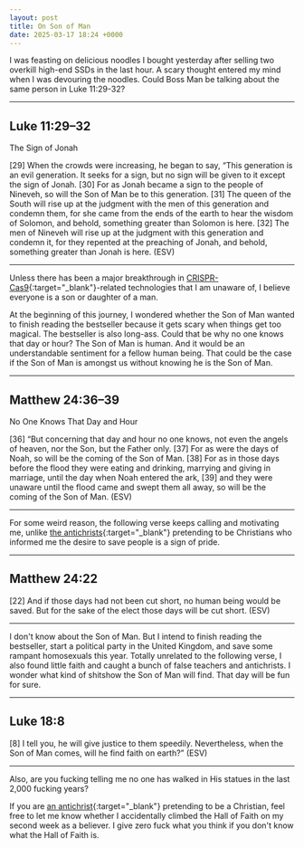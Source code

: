 ```yaml
---
layout: post
title: On Son of Man
date: 2025-03-17 18:24 +0000
---
```


I was feasting on delicious noodles I bought yesterday after selling two overkill high-end SSDs in the last hour. A scary thought entered my mind when I was devouring the noodles. Could Boss Man be talking about the same person in Luke 11:29-32?

---

## Luke 11:29–32

The Sign of Jonah

[29] When the crowds were increasing, he began to say, “This generation is an evil generation. It seeks for a sign, but no sign will be given to it except the sign of Jonah. [30] For as Jonah became a sign to the people of Nineveh, so will the Son of Man be to this generation. [31] The queen of the South will rise up at the judgment with the men of this generation and condemn them, for she came from the ends of the earth to hear the wisdom of Solomon, and behold, something greater than Solomon is here. [32] The men of Nineveh will rise up at the judgment with this generation and condemn it, for they repented at the preaching of Jonah, and behold, something greater than Jonah is here. (ESV)

---

Unless there has been a major breakthrough in [CRISPR-Cas9](https://en.wikipedia.org/wiki/CRISPR_gene_editing){:target="_blank"}-related technologies that I am unaware of, I believe everyone is a son or daughter of a man.

At the beginning of this journey, I wondered whether the Son of Man wanted to finish reading the bestseller because it gets scary when things get too magical. The bestseller is also long-ass. Could that be why no one knows that day or hour? The Son of Man is human. And it would be an understandable sentiment for a fellow human being. That could be the case if the Son of Man is amongst us without knowing he is the Son of Man.

---

## Matthew 24:36–39

No One Knows That Day and Hour

[36] “But concerning that day and hour no one knows, not even the angels of heaven, nor the Son, but the Father only. [37] For as were the days of Noah, so will be the coming of the Son of Man. [38] For as in those days before the flood they were eating and drinking, marrying and giving in marriage, until the day when Noah entered the ark, [39] and they were unaware until the flood came and swept them all away, so will be the coming of the Son of Man. (ESV)

---

For some weird reason, the following verse keeps calling and motivating me, unlike [the antichrists](../on-revelation-13/#antichrist-not-christian){:target="_blank"} pretending to be Christians who informed me the desire to save people is a sign of pride.

---

## Matthew 24:22

[22] And if those days had not been cut short, no human being would be saved. But for the sake of the elect those days will be cut short. (ESV)

---

I don't know about the Son of Man. But I intend to finish reading the bestseller, start a political party in the United Kingdom, and save some rampant homosexuals this year. Totally unrelated to the following verse, I also found little faith and caught a bunch of false teachers and antichrists. I wonder what kind of shitshow the Son of Man will find. That day will be fun for sure.

---

## Luke 18:8

[8] I tell you, he will give justice to them speedily. Nevertheless, when the Son of Man comes, will he find faith on earth?” (ESV)

---

Also, are you fucking telling me no one has walked in His statues in the last 2,000 fucking years?

If you are [an antichrist](../on-revelation-13/#antichrist-not-christian){:target="_blank"} pretending to be a Christian, feel free to let me know whether I accidentally climbed the Hall of Faith on my second week as a believer. I give zero fuck what you think if you don't know what the Hall of Faith is.
